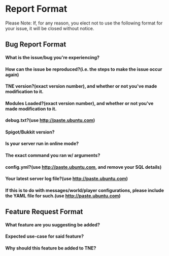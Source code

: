 Report Format
=====================
Please Note: If, for any reason, you elect not to use the following format for your issue, it will be closed without
notice.

## Bug Report Format
#### What is the issue/bug you're experiencing?
#### How can the issue be reproduced?(i.e. the steps to make the issue occur again)
#### TNE version?(exact version number), and whether or not you've made modification to it.
#### Modules Loaded?(exact version number), and whether or not you've made modification to it.
#### debug.txt?(use http://paste.ubuntu.com)
#### Spigot/Bukkit version?
#### Is your server run in online mode?
#### The exact command you ran w/ arguments?
#### config.yml?(use http://paste.ubuntu.com, and remove your SQL details)
#### Your latest server log file?(use http://paste.ubuntu.com)
#### If this is to do with messages/world/player configurations, please include the YAML file for such.(use http://paste.ubuntu.com)

## Feature Request Format
#### What feature are you suggesting be added?
#### Expected use-case for said feature?
#### Why should this feature be added to TNE?
